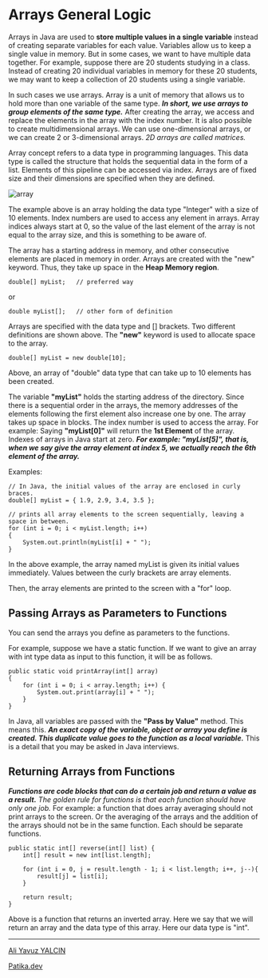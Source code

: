 # **Arrays General Logic**

Arrays in Java are used to **store multiple values in a single variable** instead of creating separate variables for each value. Variables allow us to keep a single value in memory. But in some cases, we want to have multiple data together. For example, suppose there are 20 students studying in a class. Instead of creating 20 individual variables in memory for these 20 students, we may want to keep a collection of 20 students using a single variable.

In such cases we use arrays. Array is a unit of memory that allows us to hold more than one variable of the same type. ***In short, we use arrays to group elements of the same type.*** After creating the array, we access and replace the elements in the array with the index number. It is also possible to create multidimensional arrays. We can use one-dimensional arrays, or we can create 2 or 3-dimensional arrays. *2D arrays are called matrices.*

Array concept refers to a data type in programming languages. This data type is called the structure that holds the sequential data in the form of a list. Elements of this pipeline can be accessed via index. Arrays are of fixed size and their dimensions are specified when they are defined.

![array](https://user-images.githubusercontent.com/63460173/189629720-7721f2e4-d031-4c35-8d44-d14b436f53f8.jpg)

The example above is an array holding the data type "Integer" with a size of 10 elements. Index numbers are used to access any element in arrays. Array indices always start at 0, so the value of the last element of the array is not equal to the array size, and this is something to be aware of.

The array has a starting address in memory, and other consecutive elements are placed in memory in order. Arrays are created with the "new" keyword. Thus, they take up space in the **Heap Memory region**.

    double[] myList;   // preferred way

or

    double myList[];   // other form of definition

Arrays are specified with the data type and [] brackets. Two different definitions are shown above. The **"new"** keyword is used to allocate space to the array.

    double[] myList = new double[10];

Above, an array of "double" data type that can take up to 10 elements has been created.

The variable **"myList"** holds the starting address of the directory. Since there is a sequential order in the arrays, the memory addresses of the elements following the first element also increase one by one. The array takes up space in blocks. The index number is used to access the array. For example: Saying **"myList[0]"** will return the **1st Element** of the array. Indexes of arrays in Java start at zero. ***For example: "myList[5]", that is, when we say give the array element at index 5, we actually reach the 6th element of the array.***

Examples:

    // In Java, the initial values of the array are enclosed in curly braces.
    double[] myList = { 1.9, 2.9, 3.4, 3.5 };

    // prints all array elements to the screen sequentially, leaving a space in between.
    for (int i = 0; i < myList.length; i++)
    {
        System.out.println(myList[i] + " ");
    }

In the above example, the array named myList is given its initial values immediately. Values between the curly brackets are array elements.

Then, the array elements are printed to the screen with a "for" loop.

## **Passing Arrays as Parameters to Functions**

You can send the arrays you define as parameters to the functions.

For example, suppose we have a static function. If we want to give an array with int type data as input to this function, it will be as follows.

    public static void printArray(int[] array) 
    {
        for (int i = 0; i < array.length; i++) {
            System.out.print(array[i] + " ");
        }
    }

In Java, all variables are passed with the **"Pass by Value"** method. This means this. ***An exact copy of the variable, object or array you define is created. This duplicate value goes to the function as a local variable.*** This is a detail that you may be asked in Java interviews.

## **Returning Arrays from Functions**

***Functions are code blocks that can do a certain job and return a value as a result.*** *The golden rule for functions is that each function should have only one job.* For example: a function that does array averaging should not print arrays to the screen. Or the averaging of the arrays and the addition of the arrays should not be in the same function. Each should be separate functions.

    public static int[] reverse(int[] list) {
        int[] result = new int[list.length];

        for (int i = 0, j = result.length - 1; i < list.length; i++, j--){
            result[j] = list[i];
        }
   
        return result;
    }

Above is a function that returns an inverted array. Here we say that we will return an array and the data type of this array. Here our data type is "int".

----

[Ali Yavuz YALCIN](https://www.linkedin.com/in/ali-yavuz-yalcin/)

[Patika.dev](https://www.patika.dev/tr)
